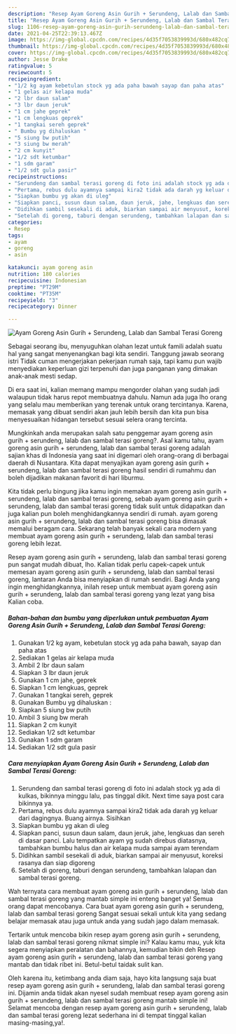 ```yaml
---
description: "Resep Ayam Goreng Asin Gurih + Serundeng, Lalab dan Sambal Terasi Goreng yang enak dan Mudah Dibuat"
title: "Resep Ayam Goreng Asin Gurih + Serundeng, Lalab dan Sambal Terasi Goreng yang enak dan Mudah Dibuat"
slug: 1106-resep-ayam-goreng-asin-gurih-serundeng-lalab-dan-sambal-terasi-goreng-yang-enak-dan-mudah-dibuat
date: 2021-04-25T22:39:13.467Z
image: https://img-global.cpcdn.com/recipes/4d35f7053839993d/680x482cq70/ayam-goreng-asin-gurih-serundeng-lalab-dan-sambal-terasi-goreng-foto-resep-utama.jpg
thumbnail: https://img-global.cpcdn.com/recipes/4d35f7053839993d/680x482cq70/ayam-goreng-asin-gurih-serundeng-lalab-dan-sambal-terasi-goreng-foto-resep-utama.jpg
cover: https://img-global.cpcdn.com/recipes/4d35f7053839993d/680x482cq70/ayam-goreng-asin-gurih-serundeng-lalab-dan-sambal-terasi-goreng-foto-resep-utama.jpg
author: Jesse Drake
ratingvalue: 5
reviewcount: 5
recipeingredient:
- "1/2 kg ayam kebetulan stock yg ada paha bawah sayap dan paha atas"
- "1 gelas air kelapa muda"
- "2 lbr daun salam"
- "3 lbr daun jeruk"
- "1 cm jahe geprek"
- "1 cm lengkuas geprek"
- "1 tangkai sereh geprek"
- " Bumbu yg dihaluskan "
- "5 siung bw putih"
- "3 siung bw merah"
- "2 cm kunyit"
- "1/2 sdt ketumbar"
- "1 sdm garam"
- "1/2 sdt gula pasir"
recipeinstructions:
- "Serundeng dan sambal terasi goreng di foto ini adalah stock yg ada di kulkas, bikinnya minggu lalu, pas tinggal dikit. Next time saya post cara bikinnya ya."
- "Pertama, rebus dulu ayamnya sampai kira2 tidak ada darah yg keluar dari dagingnya. Buang airnya. Sisihkan"
- "Siapkan bumbu yg akan di uleg"
- "Siapkan panci, susun daun salam, daun jeruk, jahe, lengkuas dan sereh di dasar panci. Lalu tempatkan ayam yg sudah direbus diatasnya, tambahkan bumbu halus dan air kelapa muda sampai ayam terendam"
- "Didihkan sambil sesekali di aduk, biarkan sampai air menyusut, koreksi rasanya dan siap digoreng"
- "Setelah di goreng, taburi dengan serundeng, tambahkan lalapan dan sambal terasi goreng."
categories:
- Resep
tags:
- ayam
- goreng
- asin

katakunci: ayam goreng asin 
nutrition: 180 calories
recipecuisine: Indonesian
preptime: "PT29M"
cooktime: "PT35M"
recipeyield: "3"
recipecategory: Dinner

---
```



![Ayam Goreng Asin Gurih + Serundeng, Lalab dan Sambal Terasi Goreng](https://img-global.cpcdn.com/recipes/4d35f7053839993d/680x482cq70/ayam-goreng-asin-gurih-serundeng-lalab-dan-sambal-terasi-goreng-foto-resep-utama.jpg)

Sebagai seorang ibu, menyuguhkan olahan lezat untuk famili adalah suatu hal yang sangat menyenangkan bagi kita sendiri. Tanggung jawab seorang istri Tidak cuman mengerjakan pekerjaan rumah saja, tapi kamu pun wajib menyediakan keperluan gizi terpenuhi dan juga panganan yang dimakan anak-anak mesti sedap.

Di era  saat ini, kalian memang mampu mengorder olahan yang sudah jadi walaupun tidak harus repot membuatnya dahulu. Namun ada juga lho orang yang selalu mau memberikan yang terenak untuk orang tercintanya. Karena, memasak yang dibuat sendiri akan jauh lebih bersih dan kita pun bisa menyesuaikan hidangan tersebut sesuai selera orang tercinta. 



Mungkinkah anda merupakan salah satu penggemar ayam goreng asin gurih + serundeng, lalab dan sambal terasi goreng?. Asal kamu tahu, ayam goreng asin gurih + serundeng, lalab dan sambal terasi goreng adalah sajian khas di Indonesia yang saat ini digemari oleh orang-orang di berbagai daerah di Nusantara. Kita dapat menyajikan ayam goreng asin gurih + serundeng, lalab dan sambal terasi goreng hasil sendiri di rumahmu dan boleh dijadikan makanan favorit di hari liburmu.

Kita tidak perlu bingung jika kamu ingin memakan ayam goreng asin gurih + serundeng, lalab dan sambal terasi goreng, sebab ayam goreng asin gurih + serundeng, lalab dan sambal terasi goreng tidak sulit untuk didapatkan dan juga kalian pun boleh menghidangkannya sendiri di rumah. ayam goreng asin gurih + serundeng, lalab dan sambal terasi goreng bisa dimasak memalui beragam cara. Sekarang telah banyak sekali cara modern yang membuat ayam goreng asin gurih + serundeng, lalab dan sambal terasi goreng lebih lezat.

Resep ayam goreng asin gurih + serundeng, lalab dan sambal terasi goreng pun sangat mudah dibuat, lho. Kalian tidak perlu capek-capek untuk memesan ayam goreng asin gurih + serundeng, lalab dan sambal terasi goreng, lantaran Anda bisa menyiapkan di rumah sendiri. Bagi Anda yang ingin menghidangkannya, inilah resep untuk membuat ayam goreng asin gurih + serundeng, lalab dan sambal terasi goreng yang lezat yang bisa Kalian coba.

<!--inarticleads1-->

##### Bahan-bahan dan bumbu yang diperlukan untuk pembuatan Ayam Goreng Asin Gurih + Serundeng, Lalab dan Sambal Terasi Goreng:

1. Gunakan 1/2 kg ayam, kebetulan stock yg ada paha bawah, sayap dan paha atas
1. Sediakan 1 gelas air kelapa muda
1. Ambil 2 lbr daun salam
1. Siapkan 3 lbr daun jeruk
1. Gunakan 1 cm jahe, geprek
1. Siapkan 1 cm lengkuas, geprek
1. Gunakan 1 tangkai sereh, geprek
1. Gunakan  Bumbu yg dihaluskan :
1. Siapkan 5 siung bw putih
1. Ambil 3 siung bw merah
1. Siapkan 2 cm kunyit
1. Sediakan 1/2 sdt ketumbar
1. Gunakan 1 sdm garam
1. Sediakan 1/2 sdt gula pasir




<!--inarticleads2-->

##### Cara menyiapkan Ayam Goreng Asin Gurih + Serundeng, Lalab dan Sambal Terasi Goreng:

1. Serundeng dan sambal terasi goreng di foto ini adalah stock yg ada di kulkas, bikinnya minggu lalu, pas tinggal dikit. Next time saya post cara bikinnya ya.
1. Pertama, rebus dulu ayamnya sampai kira2 tidak ada darah yg keluar dari dagingnya. Buang airnya. Sisihkan
1. Siapkan bumbu yg akan di uleg
1. Siapkan panci, susun daun salam, daun jeruk, jahe, lengkuas dan sereh di dasar panci. Lalu tempatkan ayam yg sudah direbus diatasnya, tambahkan bumbu halus dan air kelapa muda sampai ayam terendam
1. Didihkan sambil sesekali di aduk, biarkan sampai air menyusut, koreksi rasanya dan siap digoreng
1. Setelah di goreng, taburi dengan serundeng, tambahkan lalapan dan sambal terasi goreng.




Wah ternyata cara membuat ayam goreng asin gurih + serundeng, lalab dan sambal terasi goreng yang mantab simple ini enteng banget ya! Semua orang dapat mencobanya. Cara buat ayam goreng asin gurih + serundeng, lalab dan sambal terasi goreng Sangat sesuai sekali untuk kita yang sedang belajar memasak atau juga untuk anda yang sudah jago dalam memasak.

Tertarik untuk mencoba bikin resep ayam goreng asin gurih + serundeng, lalab dan sambal terasi goreng nikmat simple ini? Kalau kamu mau, yuk kita segera menyiapkan peralatan dan bahannya, kemudian bikin deh Resep ayam goreng asin gurih + serundeng, lalab dan sambal terasi goreng yang mantab dan tidak ribet ini. Betul-betul taidak sulit kan. 

Oleh karena itu, ketimbang anda diam saja, hayo kita langsung saja buat resep ayam goreng asin gurih + serundeng, lalab dan sambal terasi goreng ini. Dijamin anda tiidak akan nyesel sudah membuat resep ayam goreng asin gurih + serundeng, lalab dan sambal terasi goreng mantab simple ini! Selamat mencoba dengan resep ayam goreng asin gurih + serundeng, lalab dan sambal terasi goreng lezat sederhana ini di tempat tinggal kalian masing-masing,ya!.

